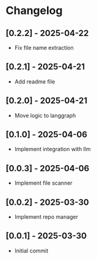 # Changelog

## [0.2.2] - 2025-04-22
- Fix file name extraction 

## [0.2.1] - 2025-04-21
- Add readme file

## [0.2.0] - 2025-04-21
- Move logic to langgraph

## [0.1.0] - 2025-04-06
- Implement integration with llm

## [0.0.3] - 2025-04-06
- Implement file scanner

## [0.0.2] - 2025-03-30
- Implement repo manager

## [0.0.1] - 2025-03-30
- Initial commit
